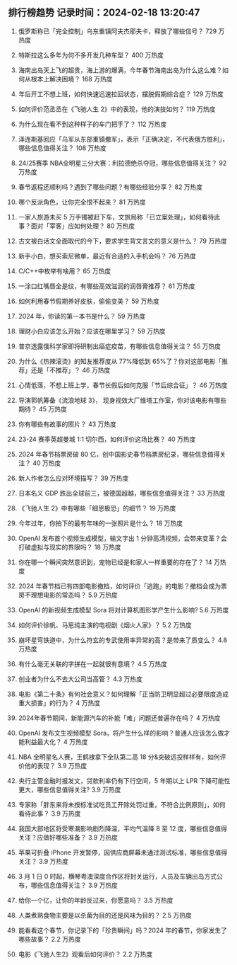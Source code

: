 
## 排行榜趋势 记录时间：2024-02-18 13:20:47
  
  1. 俄罗斯称已「完全控制」乌东重镇阿夫杰耶夫卡，释放了哪些信号？ 729 万热度
    
  2. 特斯拉这么多年为何不多开发几种车型？ 400 万热度
    
  3. 海南出岛天上飞的超贵，海上游的爆满，今年春节海南出岛为什么这么难？如何从根本上解决困境？ 168 万热度
    
  4. 年后开工不想上班，如何快速迅速拉回状态，摆脱假期综合症？ 129 万热度
    
  5. 如何评价范丞丞在《飞驰人生 2》中的表现，他的演技如何？ 119 万热度
    
  6. 为什么现在看不到这种样子的车门把手了？ 112 万热度
    
  7. 泽连斯基回应「乌军从东部重镇撤军」，表示「正确决定，不代表俄方胜利」，哪些信息值得关注？ 108 万热度
    
  8. 24/25赛季 NBA全明星三分大赛：利拉德绝杀夺冠，哪些信息值得关注？ 92 万热度
    
  9. 春节返程还顺利吗？遇到了哪些问题？有哪些经验分享？ 82 万热度
    
  10. 哪个反派角色，让你完全恨不起来？ 81 万热度
    
  11. 一家人旅游未买 5 万手镯被赶下车，文旅局称「已立案处理」，如何看待此事？面对「宰客」应如何处理？ 80 万热度
    
  12. 古文被白话文全面取代的今下，要求学生背文言文的意义是什么？ 79 万热度
    
  13. 新手小白，想买索尼微单，最近有合适的入手机会吗？ 76 万热度
    
  14. C/C++中枚举有啥用？ 65 万热度
    
  15. 一涂口红嘴唇全是纹，有哪些高效滋润的润唇膏推荐？ 61 万热度
    
  16. 如何利用春节假期养好皮肤，偷偷变美？ 59 万热度
    
  17. 2024 年，你读的第一本书是什么？ 59 万热度
    
  18. 理财小白应该怎么开始？应该在哪里学习？ 59 万热度
    
  19. 普京透露俄科学家即将研制出癌症疫苗，有哪些信息值得关注？ 55 万热度
    
  20. 为什么《热辣滚烫》的知友推荐度从 77%降低到 65%了？你对这部电影「推荐」还是「不推荐」？ 46 万热度
    
  21. 心情低落，不想上班上学，春节长假后如何克服「节后综合征」？ 46 万热度
    
  22. 导演郭帆筹备《流浪地球 3》， 现身视效大厂维塔工作室，你对该电影有哪些期待？ 45 万热度
    
  23. 你有哪些有故事的照片？ 43 万热度
    
  24. 23-24 赛季英超曼城 1:1 切尔西，如何评价这场比赛？ 40 万热度
    
  25. 2024 年春节档票房破 80 亿，创中国影史春节档票房纪录，哪些信息值得关注？ 40 万热度
    
  26. 新人作者怎么应对环境描写？ 39 万热度
    
  27. 日本名义 GDP 跌出全球前三，被德国超越，哪些信息值得关注？ 33 万热度
    
  28. 《飞驰人生 2》中有哪些「细思极恐」的细节？ 19 万热度
    
  29. 今年过年，你拍下的最有年味的一张照片是什么？ 18 万热度
    
  30. OpenAI 发布首个视频生成模型，输文字出 1 分钟高清视频，会带来变革？会打破虚拟与现实的界限吗？ 18 万热度
    
  31. 你在哪一个瞬间突然意识到，宠物已经是和家人一样重要的存在了？ 14 万热度
    
  32. 2024 年春节档已有四部电影撤档，如何评价「逃跑」的电影？撤档会成为票房不理想电影的常态吗？ 5.9 万热度
    
  33. OpenAI 的新视频生成模型 Sora 将对计算机图形学产生什么影响? 5.6 万热度
    
  34. 如何评价徐帆、马思纯主演的电视剧《烟火人家》？ 5.2 万热度
    
  35. 崩坏星穹铁道中，为什么符玄的专武使用率异常的高？是带来了质变么？ 4.8 万热度
    
  36. 有什么毫无关联的字拼在一起就很有意境？ 4.5 万热度
    
  37. 创业者为什么不去大公司当高管？ 4.3 万热度
    
  38. 电影《第二十条》有何社会意义？如何理解「正当防卫明显超过必要限度造成重大损害」的行为？ 4 万热度
    
  39. 2024年春节期间，新能源汽车的补能「难」问题还普遍存在吗？ 4 万热度
    
  40. OpenAI 发布文生视频模型 Sora，将产生什么样的影响？普通人应该怎么做才能利益最大化？ 4 万热度
    
  41. NBA 全明星名人赛，王鹤棣拿下全队第二高 18 分&突破远投样样有，如何评价他的表现？ 3.9 万热度
    
  42. 央行主管金融时报发文，贷款利率仍有下行空间，5 年期以上 LPR 下降可能性更大，哪些信息值得关注? 3.9 万热度
    
  43. 专家称「胖东来将未按标准试吃员工开除处罚过重，不符合比例原则」，如何看待此事？ 3.9 万热度
    
  44. 我国大部地区将受寒潮影响剧烈降温，平均气温降 8 至 12 度，哪些信息值得关注？应做好哪些准备？ 3.9 万热度
    
  45. 苹果可折叠 iPhone 开发暂停，因供应商屏幕未通过测试标准，哪些信息值得关注？ 3.9 万热度
    
  46. 3 月 1 日 0 时起，横琴粤澳深度合作区将封关运行，人员及车辆出岛方式公布，哪些信息值得关注？ 3.9 万热度
    
  47. 给你一个亿，让你的年龄反过来，你愿意吗？ 3.5 万热度
    
  48. 人类煮熟食物主要是以杀菌为目的还是风味为目的？ 2.5 万热度
    
  49. 能看看这个春节，你记录下的「珍贵瞬间」吗？2024 年的春节，你家发生了哪些故事？ 2.2 万热度
    
  50. 电影《飞驰人生2》观看后如何评价？ 2.2 万热度
    